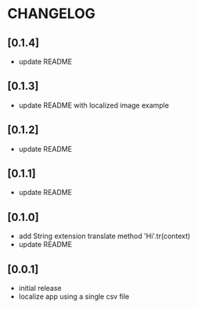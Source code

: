 # CHANGELOG

## [0.1.4]
- update README

## [0.1.3]
- update README with localized image example

## [0.1.2]
- update README

## [0.1.1]
- update README

## [0.1.0]
- add String extension translate method 'Hi'.tr(context)
- update README

## [0.0.1]
- initial release
- localize app using a single csv file
